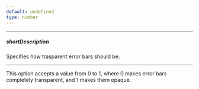 ```yaml
---
default: undefined
type: number
---
```

---
##### shortDescription
Specifies how trasparent error bars should be.

---
This option accepts a value from 0 to 1, where 0 makes error bars completely transparent, and 1 makes them opaque.